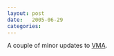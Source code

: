 ```yaml
---
layout: post
date:   2005-06-29
categories:
---
```

A couple of minor updates to <a href="zvm/vma">VMA</a>.
